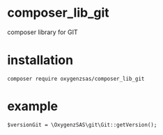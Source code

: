 # composer_lib_git
composer library for GIT

# installation
```
composer require oxygenzsas/composer_lib_git 
```

# example
```
$versionGit = \OxygenzSAS\git\Git::getVersion();
```
